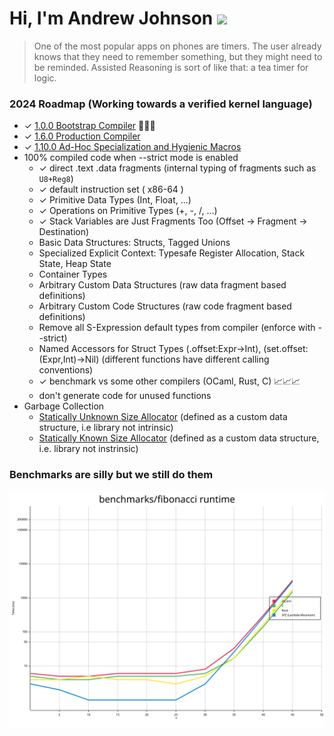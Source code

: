 # Hi, I'm Andrew Johnson ![](https://komarev.com/ghpvc/?username=andrew-johnson-4)

> One of the most popular apps on phones are timers. The user already knows that they need to remember something, but they might need to be reminded. Assisted Reasoning is sort of like that: a tea timer for logic.

### 2024 Roadmap (Working towards a verified kernel language)

* ✓ [1.0.0 Bootstrap Compiler](https://github.com/andrew-johnson-4/-/releases/tag/1.0.0) 🥳🎉🎁
* ✓ [1.6.0 Production Compiler](https://github.com/andrew-johnson-4/-/releases/tag/1.6.0)
* ✓ [1.10.0 Ad-Hoc Specialization and Hygienic Macros](https://github.com/andrew-johnson-4/-/releases/tag/1.10.0)
* 100% compiled code when --strict mode is enabled
  * ✓ direct .text .data fragments (internal typing of fragments such as `U8+Reg8`)
  * ✓ default instruction set ( x86-64 )
  * ✓ Primitive Data Types (Int, Float, ...)
  * ✓ Operations on Primitive Types (+, -, /, ...)
  * ✓ Stack Variables are Just Fragments Too (Offset -> Fragment -> Destination)
  * Basic Data Structures: Structs, Tagged Unions
  * Specialized Explicit Context: Typesafe Register Allocation, Stack State, Heap State
  * Container Types
  * Arbitrary Custom Data Structures (raw data fragment based definitions)
  * Arbitrary Custom Code Structures (raw code fragment based definitions)
  * Remove all S-Expression default types from compiler (enforce with --strict)
  * Named Accessors for Struct Types (.offset:Expr->Int), (set.offset:(Expr,Int)->Nil) (different functions have different calling conventions)
  * ✓ benchmark vs some other compilers (OCaml, Rust, C) 📈📈📈
  * don't generate code for unused functions
* Garbage Collection
  * [Statically Unknown Size Allocator](https://github.com/andrew-johnson-4/lm_skip_list_atom_allocator) (defined as a custom data structure, i.e library not intrinsic)
  * [Statically Known Size Allocator](https://github.com/andrew-johnson-4/lm_generational_cons_allocator) (defined as a custom data structure, i.e. library not instrinsic)

### Benchmarks are silly but we still do them

![Fibonacci](https://raw.githubusercontent.com/andrew-johnson-4/andrew-johnson-4/master/fibonacci.svg)
